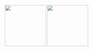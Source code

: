 <div align="center">
  <img height="134px" src="https://github-readme-stats.vercel.app/api?username=felpsg&theme=nord&show_icons=true&hide_title=true&hide_border=true&hide_rank=true&include_all_commits=true&count_private=true&line_height=21">
  <img height="134px" src="https://github-readme-stats.vercel.app/api/top-langs/?username=felpsg&theme=nord&&hide_title=true&hide_border=true&layout=compact&langs_count=8">
</div></br>









